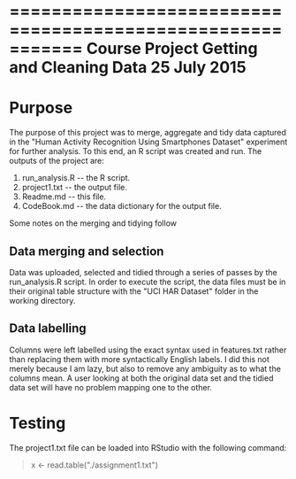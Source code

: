 ===========================================================
Course Project
Getting and Cleaning Data
25 July 2015
===========================================================

# Purpose
The purpose of this project was to merge, aggregate and tidy data captured in the "Human Activity Recognition Using Smartphones Dataset" experiment for further analysis. To this end, an R script was created and run. The outputs of the project are:

1. run_analysis.R -- the R script.
2. project1.txt -- the output file. 
3. Readme.md -- this file.
4. CodeBook.md -- the data dictionary for the output file. 

Some notes on the merging and tidying follow

## Data merging and selection
Data was uploaded, selected and tidied through a series of passes by the run_analysis.R script. In order to execute the script, the data files must be in their original table structure with the "UCI HAR Dataset" folder in the working directory. 

## Data labelling 
Columns were left labelled using the exact syntax used in features.txt rather than replacing them with more syntactically English labels. I did this not merely because I am lazy, but also to remove any ambiguity as to what the columns mean. A user looking at both the original data set and the tidied data set will have no problem mapping one to the other. 

# Testing
The project1.txt file can be loaded into RStudio with the following command:

>x <- read.table("./assignment1.txt")